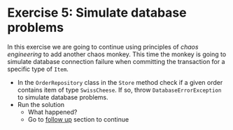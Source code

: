 # Exercise 5: Simulate database problems

In this exercise we are going to continue using principles of *chaos engineering* to add another chaos monkey. This time the monkey is going to simulate database connection failure when committing the transaction for a specific type of `Item`.

- In the `OrderRepository` class in the `Store` method check if a given order contains item of type `SwissCheese`. If so, throw `DatabaseErrorException` to simulate database problems.
- Run the solution
  - What happened?
  - Go to [follow up](https://github.com/exactly-once/workshop/blob/master/Exercise-5/follow-up.md) section to continue
